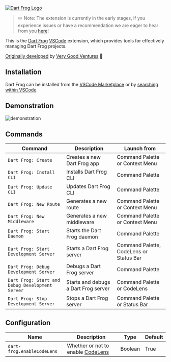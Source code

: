 [![Dart Frog Logo][logo_black]][dart_frog_link]

> ✏️ Note: The extension is currently in the early stages, if you experience issues or have a recommendation we are eager to hear from you [here](https://github.com/dart-frog-dev/dart_frog/issues/new/choose)!

This is the [Dart Frog](https://dart-frog.dev/) [VSCode](https://code.visualstudio.com/) extension, which provides tools for effectively managing Dart Frog projects.

[Originally developed][credits_link] by [Very Good Ventures][very_good_ventures_link] 🦄

## Installation

Dart Frog can be installed from the [VSCode Marketplace](https://marketplace.visualstudio.com/items?itemName=DartFrog.dart-frog-dev) or by [searching within VSCode](https://code.visualstudio.com/docs/editor/extension-gallery#_search-for-an-extension).

## Demonstration

![demonstration](https://raw.githubusercontent.com/dart-frog-dev/dart_frog/main/extensions/vscode/assets/demonstration.gif)

## Commands

| Command                                         | Description                          | Launch from                             |
| ----------------------------------------------- | ------------------------------------ | --------------------------------------- |
| `Dart Frog: Create`                             | Creates a new Dart Frog app          | Command Palette or Context Menu         |
| `Dart Frog: Install CLI`                        | Installs Dart Frog CLI               | Command Palette                         |
| `Dart Frog: Update CLI`                         | Updates Dart Frog CLI                | Command Palette                         |
| `Dart Frog: New Route`                          | Generates a new route                | Command Palette or Context Menu         |
| `Dart Frog: New Middleware`                     | Generates a new middleware           | Command Palette or Context Menu         |
| `Dart Frog: Start Daemon`                       | Starts the Dart Frog daemon          | Command Palette                         |
| `Dart Frog: Start Development Server`           | Starts a Dart Frog server            | Command Palette, CodeLens or Status Bar |
| `Dart Frog: Debug Development Server`           | Debugs a Dart Frog server            | Command Palette                         |
| `Dart Frog: Start and Debug Development Server` | Starts and debugs a Dart Frog server | Command Palette or CodeLens             |
| `Dart Frog: Stop Development Server`            | Stops a Dart Frog server             | Command Palette or Status Bar           |

## Configuration

| Name                       | Description                                         | Type    | Default |
| -------------------------- | --------------------------------------------------- | ------- | ------- |
| `dart-frog.enableCodeLens` | Whether or not to enable [CodeLens][code_lens_link] | Boolean | True    |

[ci_link]: https://github.com/dart-frog-dev/dart_frog/actions/workflows/main.yaml
[credits_link]: https://github.com/dart-frog-dev/dart_frog/blob/main/CREDITS.md#acknowledgments
[dart_frog_link]: https://github.com/dart-frog-dev/dart_frog
[license_link]: https://opensource.org/licenses/MIT
[logo_black]: https://raw.githubusercontent.com/dart-frog-dev/dart_frog/main/assets/dart_frog_logo_black.png
[very_good_ventures_link]: https://verygood.ventures
[code_lens_link]: https://code.visualstudio.com/blogs/2017/02/12/code-lens-roundup
